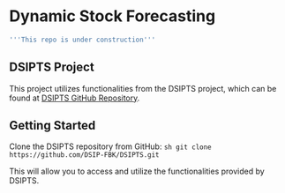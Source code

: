 # Dynamic Stock Forecasting
```sh
'''This repo is under construction'''
```

## DSIPTS Project

This project utilizes functionalities from the DSIPTS project, which can be found at [DSIPTS GitHub Repository](https://github.com/DSIP-FBK/DSIPTS).

## Getting Started

Clone the DSIPTS repository from GitHub:
    ```sh
    git clone https://github.com/DSIP-FBK/DSIPTS.git
    ```

This will allow you to access and utilize the functionalities provided by DSIPTS.
